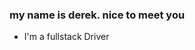<h3>my name is derek. nice to meet you </h3>
<table>
<ul>
<li>I'm a fullstack Driver</li>
</ul>
</table>
